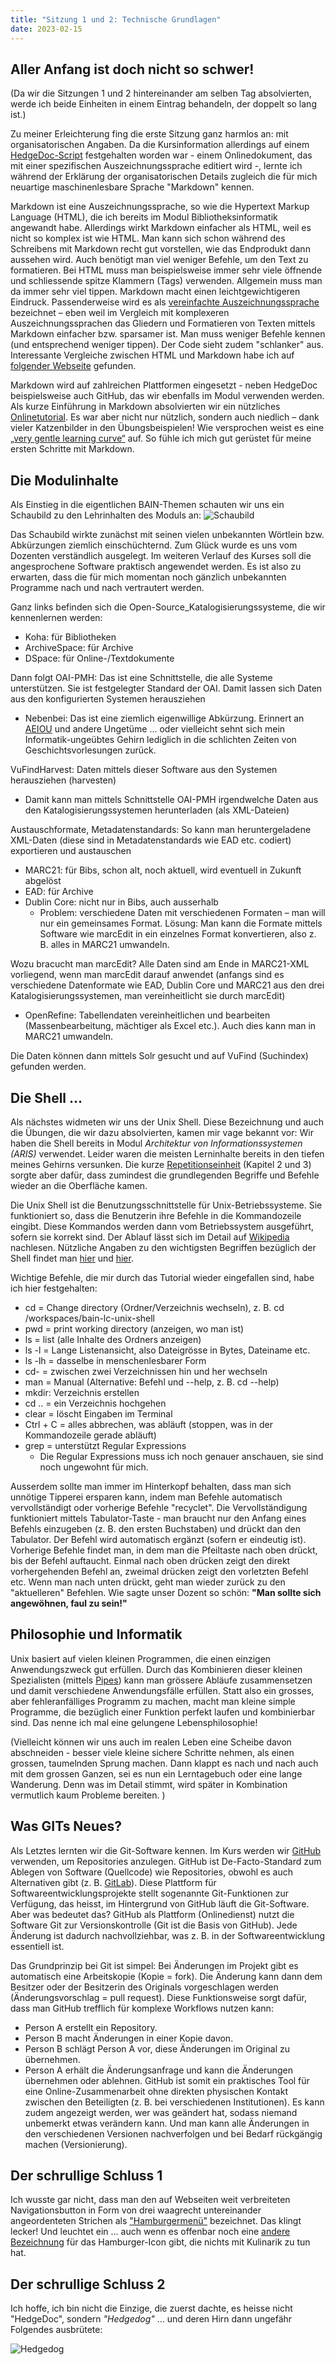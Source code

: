 ```yaml
---
title: "Sitzung 1 und 2: Technische Grundlagen"
date: 2023-02-15
---
```


## **Aller Anfang ist doch nicht so schwer!**
(Da wir die Sitzungen 1 und 2 hintereinander am selben Tag absolvierten, werde ich beide Einheiten in einem Eintrag behandeln, der doppelt so lang ist.)

Zu meiner Erleichterung fing die erste Sitzung ganz harmlos an: mit organisatorischen Angaben. Da die Kursinformation allerdings auf einem [HedgeDoc-Script](https://hedgedoc.org/) festgehalten worden war - einem Onlinedokument, das mit einer spezifischen Auszeichnungssprache editiert wird -, lernte ich während der Erklärung der organisatorischen Details zugleich die für mich neuartige maschinenlesbare Sprache "Markdown" kennen. 

Markdown ist eine Auszeichnungssprache, so wie die Hypertext Markup Language (HTML), die ich bereits im Modul Bibliotheksinformatik angewandt habe. Allerdings wirkt Markdown einfacher als HTML, weil es nicht so komplex ist wie HTML. Man kann sich schon während des Schreibens mit Markdown recht gut vorstellen, wie das Endprodukt dann aussehen wird. Auch benötigt man viel weniger Befehle, um den Text zu formatieren. Bei HTML muss man beispielsweise immer sehr viele öffnende und schliessende spitze Klammern (Tags) verwenden. Allgemein muss man da immer sehr viel tippen. Markdown macht einen leichtgewichtigeren Eindruck. Passenderweise wird es als 
[vereinfachte Auszeichnungssprache](https://www.perun.net/2013/07/11/vereinfachte-auszeichnungssprachen-bbcode-markdown-textile-asciidoc-co/) bezeichnet  – eben weil im Vergleich mit komplexeren Auszeichnungssprachen das Gliedern und Formatieren von Texten mittels Markdown einfacher bzw. sparsamer ist. Man muss weniger Befehle kennen (und entsprechend weniger tippen). Der Code sieht zudem "schlanker" aus. Interessante Vergleiche zwischen HTML und Markdown habe ich auf [folgender Webseite](https://websiteberater.com/der-unterschied-zwischen-markup-und-markdown/) gefunden.

Markdown wird auf zahlreichen Plattformen eingesetzt - neben HedgeDoc beispielsweise auch GitHub, das wir ebenfalls im Modul verwenden werden. Als kurze Einführung in Markdown absolvierten wir ein nützliches [Onlinetutorial](https://www.markdowntutorial.com/). Es war aber nicht nur nützlich, sondern auch niedlich – dank vieler Katzenbilder in den Übungsbeispielen! Wie versprochen weist es eine [„very gentle learning curve“](https://www.markdowntutorial.com/) auf. So fühle ich mich gut gerüstet für meine ersten Schritte mit Markdown.

## **Die Modulinhalte**
Als Einstieg in die eigentlichen BAIN-Themen schauten wir uns ein Schaubild zu den Lehrinhalten des Moduls an: 
![Schaubild](https://pad.gwdg.de/uploads/c8d2a2dc-b427-4330-a665-b355a2a85f50.png)

Das Schaubild wirkte zunächst mit seinen vielen unbekannten Wörtlein bzw. Abkürzungen ziemlich einschüchternd. Zum Glück wurde es uns vom Dozenten verständlich ausgelegt. Im weiteren Verlauf des Kurses soll die angesprochene Software praktisch angewendet werden. Es ist also zu erwarten, dass die für mich momentan noch gänzlich unbekannten Programme nach und nach vertrautert werden.

Ganz links befinden sich die Open-Source_Katalogisierungssysteme, die wir kennenlernen werden: 
* Koha: für Bibliotheken
* ArchiveSpace: für Archive
* DSpace: für Online-/Textdokumente

Dann folgt OAI-PMH: Das ist eine Schnittstelle, die alle Systeme unterstützen. Sie ist festgelegter Standard der OAI. Damit lassen sich Daten aus den konfigurierten Systemen herausziehen
* Nebenbei: Das ist eine ziemlich eigenwillige Abkürzung. Erinnert an [AEIOU](https://de.wikipedia.org/wiki/A.E.I.O.U.) und andere Ungetüme ... oder vielleicht sehnt sich mein Informatik-ungeübtes Gehirn lediglich in die schlichten Zeiten von Geschichtsvorlesungen zurück.

VuFindHarvest: Daten mittels dieser Software aus den Systemen herausziehen (harvesten)
* Damit kann man mittels Schnittstelle OAI-PMH irgendwelche Daten aus den Katalogisierungssystemen herunterladen (als XML-Dateien)

Austauschformate, Metadatenstandards: So kann man heruntergeladene XML-Daten (diese sind in Metadatenstandards wie EAD etc. codiert) exportieren und austauschen
* MARC21: für Bibs, schon alt, noch aktuell, wird eventuell in Zukunft abgelöst
* EAD: für Archive
* Dublin Core: nicht nur in Bibs, auch ausserhalb
  * Problem: verschiedene Daten mit verschiedenen Formaten – man will nur ein gemeinsames Format. Lösung: Man kann die Formate mittels Software wie marcEdit in ein einzelnes Format konvertieren, also z. B. alles in MARC21 umwandeln.

Wozu bracucht man marcEdit? Alle Daten sind am Ende in MARC21-XML vorliegend, wenn man marcEdit darauf anwendet (anfangs sind es verschiedene Datenformate wie EAD, Dublin Core und MARC21 aus den drei Katalogisierungssystemen, man vereinheitlicht sie durch marcEdit)
* OpenRefine: Tabellendaten vereinheitlichen und bearbeiten (Massenbearbeitung, mächtiger als Excel etc.). Auch dies kann man in MARC21 umwandeln.

Die Daten können dann mittels Solr gesucht und auf VuFind (Suchindex) gefunden werden.

## **Die Shell ...**
Als nächstes widmeten wir uns der Unix Shell. Diese Bezeichnung und auch die Übungen, die wir dazu absolvierten, kamen mir vage bekannt vor: Wir haben die Shell bereits in Modul _Architektur von Informationssystemen (ARIS)_ verwendet. Leider waren die meisten Lerninhalte bereits in den tiefen meines Gehirns versunken. Die kurze [Repetitionseinheit](https://librarycarpentry.org/lc-shell/) (Kapitel 2 und 3) sorgte aber dafür, dass zumindest die grundlegenden Begriffe und Befehle wieder an die Oberfläche kamen.

Die Unix Shell ist die Benutzungsschnittstelle für Unix-Betriebssysteme. Sie funktioniert so, dass die Benutzerin ihre Befehle in die Kommandozeile eingibt. Diese Kommandos werden dann vom Betriebssystem ausgeführt, sofern sie korrekt sind. Der Ablauf lässt sich im Detail auf [Wikipedia](https://de.wikipedia.org/wiki/Unix-Shell) nachlesen. Nützliche Angaben zu den wichtigsten Begriffen bezüglich der Shell findet man [hier](https://www.tutorialspoint.com/unix/unix-what-is-shell.htm) und [hier](https://wiki.ubuntuusers.de/Shell/).

Wichtige Befehle, die mir durch das Tutorial wieder eingefallen sind, habe ich hier festgehalten:
* cd = Change directory (Ordner/Verzeichnis wechseln), z. B. cd /workspaces/bain-lc-unix-shell
* pwd = print working directory (anzeigen, wo man ist)
* ls = list (alle Inhalte des Ordners anzeigen)
* ls -l = Lange Listenansicht, also Dateigrösse in Bytes, Dateiname etc.
* ls -lh = dasselbe in menschenlesbarer Form
* cd- = zwischen zwei Verzeichnissen hin und her wechseln
* man = Manual (Alternative: Befehl und --help, z. B. cd --help)
* mkdir: Verzeichnis erstellen
* cd .. = ein Verzeichnis hochgehen
* clear = löscht Eingaben im Terminal
* Ctrl + C = alles abbrechen, was abläuft (stoppen, was in der Kommandozeile gerade abläuft)
* grep = unterstützt Regular Expressions 
  * Die Regular Expressions muss ich noch genauer anschauen, sie sind noch ungewohnt für mich.

Ausserdem sollte man immer im Hinterkopf behalten, dass man sich unnötige Tipperei ersparen kann, indem man Befehle automatisch vervollständigt oder vorherige Befehle "recyclet". Die Vervollständigung funktioniert mittels Tabulator-Taste - man braucht nur den Anfang eines Befehls einzugeben (z. B. den ersten Buchstaben) und drückt dan den Tabulator. Der Befehl wird automatisch ergänzt (sofern er eindeutig ist). Vorherige Befehle findet man, in dem man die Pfeiltaste nach oben drückt, bis der Befehl auftaucht. Einmal nach oben drücken zeigt den direkt vorhergehenden Befehl an, zweimal drücken zeigt den vorletzten Befehl etc. Wenn man nach unten drückt, geht man wieder zurück zu den "aktuelleren" Befehlen. Wie sagte unser Dozent so schön: **"Man sollte sich angewöhnen, faul zu sein!"**

## **Philosophie und Informatik**
Unix basiert auf vielen kleinen Programmen, die einen einzigen Anwendungszweck gut erfüllen. Durch das Kombinieren dieser kleinen Spezialisten (mittels [Pipes](https://librarycarpentry.org/lc-shell/05-counting-mining/index.html)) kann man grössere Abläufe zusammensetzen und damit verschiedene Anwendungsfälle erfüllen. Statt also ein grosses, aber fehleranfälliges Programm zu machen, macht man kleine simple Programme, die bezüglich einer Funktion perfekt laufen und kombinierbar sind. Das nenne ich mal eine gelungene Lebensphilosophie! 

(Vielleicht können wir uns auch im realen Leben eine Scheibe davon abschneiden - besser viele kleine sichere Schritte nehmen, als einen grossen, taumelnden Sprung machen. Dann klappt es nach und nach auch mit dem grossen Ganzen, sei es nun ein Lerntagebuch oder eine lange Wanderung. Denn was im Detail stimmt, wird später in Kombination vermutlich kaum Probleme bereiten. )

## **Was GITs Neues?**
Als Letztes lernten wir die Git-Software kennen. Im Kurs werden wir [GitHub](https://github.com/) verwenden, um Repositories anzulegen. GitHub ist De-Facto-Standard zum Ablegen von Software (Quellcode) wie Repositories, obwohl es auch Alternativen gibt (z. B. [GitLab](https://about.gitlab.com/)). Diese Plattform für Softwareentwicklungsprojekte stellt sogenannte Git-Funktionen zur Verfügung, das heisst, im Hintergrund von GitHub läuft die Git-Software. Aber was bedeutet das? GitHub als Plattform (Onlinedienst) nutzt die Software Git zur Versionskontrolle (Git ist die Basis von GitHub). Jede Änderung ist dadurch nachvollziehbar, was z. B. in der Softwareentwicklung essentiell ist. 

Das Grundprinzip bei Git ist simpel: Bei Änderungen im Projekt gibt es automatisch eine Arbeitskopie (Kopie = fork). Die Änderung kann dann dem Besitzer oder der Besitzerin des Originals vorgeschlagen werden (Änderungsvorschlag = pull request). Diese Funktionsweise sorgt dafür, dass man GitHub trefflich für komplexe Workflows nutzen kann: 
* Person A erstellt ein Repository.
* Person B macht Änderungen in einer Kopie davon.
* Person B schlägt Person A vor, diese Änderungen im Original zu übernehmen.
* Person A erhält die Änderungsanfrage und kann die Änderungen übernehmen oder ablehnen.
GitHub ist somit ein praktisches Tool für eine Online-Zusammenarbeit ohne direkten physischen Kontakt zwischen den Beteiligten (z. B. bei verschiedenen Institutionen). Es kann zudem angezeigt werden, wer was geändert hat, sodass niemand unbemerkt etwas verändern kann. Und man kann alle Änderungen in den verschiedenen Versionen nachverfolgen und bei Bedarf rückgängig machen (Versionierung).

## **Der schrullige Schluss 1**
Ich wusste gar nicht, dass man den auf Webseiten weit verbreiteten Navigationsbutton in Form von drei waagrecht untereinander angeordenteten Strichen als ["Hamburgermenü"](https://de.wikipedia.org/wiki/Hamburger-Men%C3%BC-Icon) bezeichnet. Das klingt lecker! Und leuchtet ein ... auch wenn es offenbar noch eine [andere Bezeichnung](https://www.bbc.com/news/magazine-31602745) für das Hamburger-Icon gibt, die nichts mit Kulinarik zu tun hat.

## **Der schrullige Schluss 2**
Ich hoffe, ich bin nicht die Einzige, die zuerst dachte, es heisse nicht "HedgeDoc", sondern _"Hedgedog"_ … und deren Hirn dann ungefähr Folgendes ausbrütete:

![Hedgedog](https://p0.piqsels.com/preview/833/428/942/shepherd-hedgehog-dog-wildlife.jpg)

